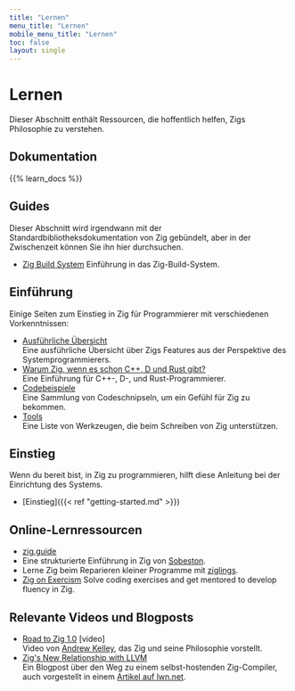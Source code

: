 ```yaml
---
title: "Lernen"
menu_title: "Lernen"
mobile_menu_title: "Lernen"
toc: false
layout: single
---
```


# Lernen
Dieser Abschnitt enthält Ressourcen, die hoffentlich helfen, Zigs Philosophie zu verstehen.

## Dokumentation
{{% learn_docs %}}

## Guides
Dieser Abschnitt wird irgendwann mit der Standardbibliotheksdokumentation von Zig gebündelt, aber
in der Zwischenzeit können Sie ihn hier durchsuchen.

- [Zig Build System](build-system/)
Einführung in das Zig-Build-System.

## Einführung
Einige Seiten zum Einstieg in Zig für Programmierer mit verschiedenen Vorkenntnissen:

- [Ausführliche Übersicht](overview/)  
Eine ausführliche Übersicht über Zigs Features aus der Perspektive des Systemprogrammierers.
- [Warum Zig, wenn es schon C++, D und Rust gibt?](why_zig_rust_d_cpp/)  
Eine Einführung für C++-, D-, und Rust-Programmierer.
- [Codebeispiele](samples/)  
Eine Sammlung von Codeschnipseln, um ein Gefühl für Zig zu bekommen.
- [Tools](tools/)  
Eine Liste von Werkzeugen, die beim Schreiben von Zig unterstützen.


## Einstieg
Wenn du bereit bist, in Zig zu programmieren, hilft diese Anleitung bei der Einrichtung des Systems.

- [Einstieg]({{< ref "getting-started.md" >}})  

## Online-Lernressourcen
- [zig.guide](https://zig.guide)  
- Eine strukturierte Einführung in Zig von [Sobeston](https://github.com/sobeston).  
- Lerne Zig beim Reparieren kleiner Programme mit [ziglings](https://ziglings.org).
- [Zig on Exercism](https://exercism.org/tracks/zig)
Solve coding exercises and get mentored to develop fluency in Zig.

## Relevante Videos und Blogposts
- [Road to Zig 1.0](https://www.youtube.com/watch?v=Gv2I7qTux7g) [video]  
Video von [Andrew Kelley](https://andrewkelley.me), das Zig und seine Philosophie vorstellt.
- [Zig's New Relationship with LLVM](https://kristoff.it/blog/zig-new-relationship-llvm/)  
Ein Blogpost über den Weg zu einem selbst-hostenden Zig-Compiler, auch vorgestellt in einem [Artikel auf lwn.net](https://lwn.net/Articles/833400/).


















